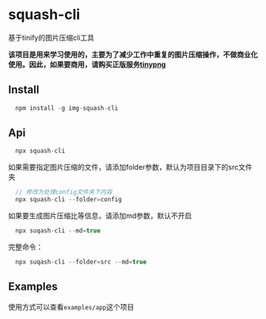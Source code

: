 # squash-cli

基于tinify的图片压缩cli工具

**该项目是用来学习使用的，主要为了减少工作中重复的图片压缩操作，不做商业化使用。因此，如果要商用，请购买正版服务[tinypng](https://tinypng.com/developers)**

## Install

```javascript
  npm install -g img-squash-cli
```

## Api

```javascript
  npx squash-cli
```

如果需要指定图片压缩的文件，请添加folder参数，默认为项目目录下的src文件夹

```javascript
  // 修改为处理config文件夹下内容
  npx squash-cli --folder=config
```

如果要生成图片压缩比等信息，请添加md参数，默认不开启

```javascript
  npx suqash-cli --md=true
```

完整命令：

```javascript
  npx suqash-cli --folder=src --md=true
```

## Examples

使用方式可以查看`examples/app`这个项目
